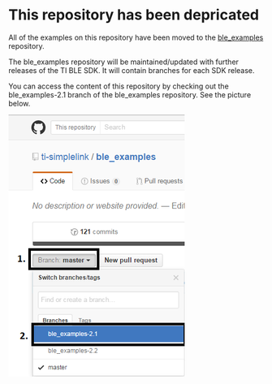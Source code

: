 This repository has been depricated
===================================

All of the examples on this repository have been moved to the [ble_examples](https://github.com/ti-simplelink/ble\_examples) repository.

The ble\_examples repository will be maintained/updated with further releases of the TI BLE SDK. It will contain branches for each SDK release.

You can access the content of this repository by checking out the ble\_examples-2.1 branch of the ble\_examples repository. See the picture below.

![Checkout ble_examples-2.1](checkout_210.png)